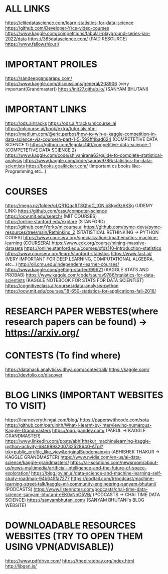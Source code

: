 # ALL LINKS
https://elitedatascience.com/learn-statistics-for-data-science
https://github.com/Developer-Y/cs-video-courses
https://www.kaggle.com/competitions/tabular-playground-series-jan-2022/data
https://365datascience.com/ (PAID RESOURCE)
https://www.fellowship.ai/


# IMPORTANT PROILES
https://sandeepgangarapu.com/
https://www.kaggle.com/discussions/general/208906 (very important(Grandmaster))
https://init27.github.io/ (SANYAM BHUTANI)


# IMPORTANT LINKS
https://ods.ai/tracks
https://ods.ai/tracks/mlcourse_ai
https://mlcourse.ai/book/extra/tutorials.html
https://medium.com/@eric.perbos/how-to-win-a-kaggle-competition-in-data-science-via-coursera-part-1-5-592ff4bad624 (COMPETETIVE DATA SCIENCE 1)
https://github.com/legolas140/competitive-data-science-1 (COMPETETIVE DATA SCIENCE 2)
https://www.kaggle.com/code/shivanirana63/guide-to-complete-statistical-analysis
https://www.kaggle.com/code/saurav9786/statistics-for-data-scientists
https://books.goalkicker.com/ (Important cs books like:-Programming,etc...)


# COURSES
https://mega.nz/folder/oLQR1Qqa#T8QhoC_tGNib8Igv9zAKSg (UDEMY LINK)
https://github.com/ossu/computer-science
https://ocw.mit.edu/search/ (MIT COURSES)
https://online.stanford.edu/explore (STANFORD)
https://github.com/Yorko/mlcourse.ai
https://github.com/pymc-devs/pymc-resources/tree/main/Rethinking_2 (STATISTICAL RETHINKING -> PYTHON CODES)
https://www.coursera.org/specializations/mathematics-machine-learning (COURSERA)
https://www.edx.org/course/mining-massive-datasets
https://online.stanford.edu/courses/xfds110-introduction-statistics
https://www.coursera.org/learn/stanford-statistics
https://www.fast.ai/ (VERY IMPORTANT FOR DEEP LEARNING, COMPUTATIONAL ALGEBRA, etc...)
http://oli.cmu.edu/independent-learner-courses/
https://www.kaggle.com/getting-started/99621 (KAGGLE STATS AND PROBAB)
https://www.kaggle.com/code/saurav9786/statistics-for-data-scientists (KAGGLE NOTEBOOK FOR STATS FOR DATA SCIENTIST)
https://cognitiveclass.ai/courses/data-analysis-python
https://ocw.mit.edu/courses/18-650-statistics-for-applications-fall-2016/


# RESEARCH PAPER WEBSTES(where research papers can be found) -> https://arxiv.org/


# CONTESTS (To find where)
https://datahack.analyticsvidhya.com/contest/all/
https://kaggle.com/
https://devfolio.co/discover


# BLOG LINKS (IMPORTANT WEBSITES TO VISIT)
https://learneverythingai.com/blog/
https://paperswithcode.com/sota
https://github.com/parulnith/What-I-learnt-by-interviewing-numerous-Kaggle-Grandmasters
https://parulpandey.com/ (PARUL -> KAGGLE GRANDMASTER)
https://www.linkedin.com/posts/abhi1thakur_machinelearning-kaggle-python-activity-6849993200732528640-ATpI?trk=public_profile_like_view&originalSubdomain=in (ABHISHEK THAKUR -> KAGGLE GRANDMASTER)
https://www.nvidia.com/en-us/ai-data-science/kaggle-grandmasters/
https://ai-solutions.com/newsroom/about-us/news-multimedia/artificial-intelligence-and-the-future-of-space-exploration/
https://blog.jovian.ai/data-science-and-machine-learning-self-study-roadmap-94b645fa7277
https://podtail.com/tr/podcast/machine-learning-street-talk/kaggle-ml-community-engineering-sanyam-bhutani/ (PODCASTS)
https://www.listennotes.com/podcasts/chai-time-data-science-sanyam-bhutani-eEK0xNnO5VB/ (PODCASTS -> CHAI TIME DATA SCIENCE)
https://sanyambhutani.com/ (SANYAM BHUTANI's BLOG WEBSITE)


# DOWNLOADABLE RESOURCES WEBSITES (TRY TO OPEN THEM USING VPN(ADVISABLE))
https://www.pdfdrive.com/
https://thepiratebay.org/index.html
http://libgen.is/
